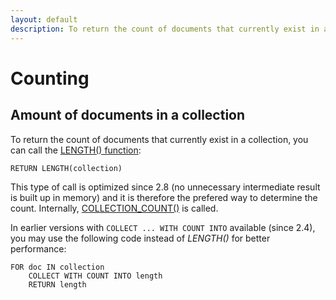 ```yaml
---
layout: default
description: To return the count of documents that currently exist in a collection,you can call the LENGTH() function
---
```

Counting
========

Amount of documents in a collection
-----------------------------------

To return the count of documents that currently exist in a collection,
you can call the [LENGTH() function](functions-array.html#length):

```
RETURN LENGTH(collection)
```

This type of call is optimized since 2.8 (no unnecessary intermediate result
is built up in memory) and it is therefore the prefered way to determine the count.
Internally, [COLLECTION_COUNT()](functions-miscellaneous.html#collectioncount) is called.

In earlier versions with `COLLECT ... WITH COUNT INTO` available (since 2.4),
you may use the following code instead of *LENGTH()* for better performance:

```
FOR doc IN collection
    COLLECT WITH COUNT INTO length
    RETURN length
```
